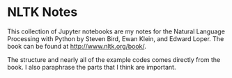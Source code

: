 # NLTK Notes
This collection of Jupyter notebooks are my notes for the Natural Language
Processing with Python by Steven Bird, Ewan Klein, and Edward Loper. The book can
be found at http://www.nltk.org/book/.

The structure and nearly all of the example codes comes directly from the book.
I also paraphrase the parts that I think are important.
